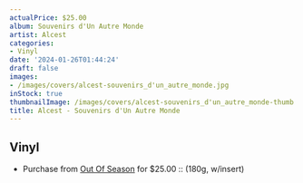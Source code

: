 ```yaml
---
actualPrice: $25.00
album: Souvenirs d'Un Autre Monde
artist: Alcest
categories:
- Vinyl
date: '2024-01-26T01:44:24'
draft: false
images:
- /images/covers/alcest-souvenirs_d'un_autre_monde.jpg
inStock: true
thumbnailImage: /images/covers/alcest-souvenirs_d'un_autre_monde-thumb.jpg
title: Alcest - Souvenirs d'Un Autre Monde
---
```


## Vinyl
* Purchase from [Out Of Season](https://www.outofseasonlabel.com/products/alcest-souvenirs-dun-autre-monde-vinyl-lp-w-insert) for $25.00 :: (180g, w/insert)

